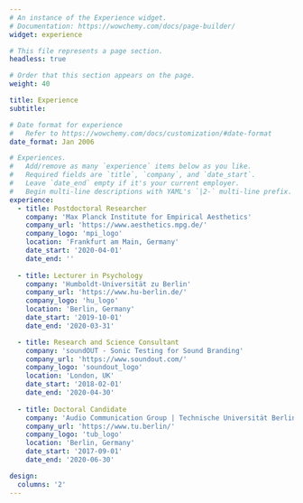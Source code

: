 ```yaml
---
# An instance of the Experience widget.
# Documentation: https://wowchemy.com/docs/page-builder/
widget: experience

# This file represents a page section.
headless: true

# Order that this section appears on the page.
weight: 40

title: Experience
subtitle:

# Date format for experience
#   Refer to https://wowchemy.com/docs/customization/#date-format
date_format: Jan 2006

# Experiences.
#   Add/remove as many `experience` items below as you like.
#   Required fields are `title`, `company`, and `date_start`.
#   Leave `date_end` empty if it's your current employer.
#   Begin multi-line descriptions with YAML's `|2-` multi-line prefix.
experience:
  - title: Postdoctoral Researcher
    company: 'Max Planck Institute for Empirical Aesthetics'
    company_url: 'https://www.aesthetics.mpg.de/'
    company_logo: 'mpi_logo'
    location: 'Frankfurt am Main, Germany'
    date_start: '2020-04-01'
    date_end: ''
    
  - title: Lecturer in Psychology
    company: 'Humboldt-Universität zu Berlin' 
    company_url: 'https://www.hu-berlin.de/'
    company_logo: 'hu_logo'
    location: 'Berlin, Germany'
    date_start: '2019-10-01'
    date_end: '2020-03-31'

  - title: Research and Science Consultant
    company: 'soundOUT - Sonic Testing for Sound Branding'
    company_url: 'https://www.soundout.com/'
    company_logo: 'soundout_logo'
    location: 'London, UK'
    date_start: '2018-02-01'
    date_end: '2020-04-30'
    
  - title: Doctoral Candidate
    company: 'Audio Communication Group | Technische Universität Berlin'
    company_url: 'https://www.tu.berlin/'
    company_logo: 'tub_logo'
    location: 'Berlin, Germany'
    date_start: '2017-09-01'
    date_end: '2020-06-30'

design:
  columns: '2'
---
```

